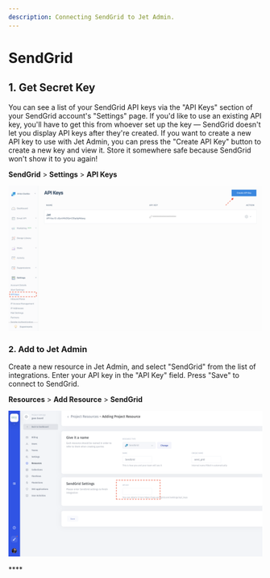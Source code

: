 ```yaml
---
description: Connecting SendGrid to Jet Admin.
---
```


# SendGrid

## 1. Get Secret Key

You can see a list of your SendGrid API keys via the "API Keys" section of your SendGrid account's "Settings" page. If you'd like to use an existing API key, you'll have to get this from whoever set up the key — SendGrid doesn't let you display API keys after they're created. If you want to create a new API key to use with Jet Admin, you can press the "Create API Key" button to create a new key and view it. Store it somewhere safe because SendGrid won't show it to you again!

**SendGrid** &gt; **Settings** &gt; **API Keys**

![](../../.gitbook/assets/screen-shot-2020-02-11-at-1.09.01-pm.png)

### 2. Add to Jet Admin

Create a new resource in Jet Admin, and select "SendGrid" from the list of integrations. Enter your API key in the "API Key" field. Press "Save" to connect to SendGrid. 

**Resources** &gt; **Add Resource** &gt; **SendGrid**

![](../../.gitbook/assets/screen-shot-2020-03-04-at-1.08.44-am.png)

\*\*\*\*

